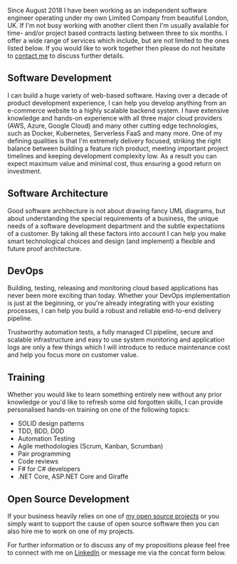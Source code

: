 Since August 2018 I have been working as an independent software engineer operating under my own Limited Company from beautiful London, UK. If I'm not busy working with another client then I'm usually available for time- and/or project based contracts lasting between three to six months. I offer a wide range of services which include, but are not limited to the ones listed below. If you would like to work together then please do not hesitate to [contact me](https://dusted.codes/hire#contact) to discuss further details.

## Software Development

I can build a huge variety of web-based software. Having over a decade of product development experience, I can help you develop anything from an e-commerce website to a highly scalable backend system. I have extensive knowledge and hands-on experience with all three major cloud providers (AWS, Azure, Google Cloud) and many other cutting edge technologies, such as Docker, Kubernetes, Serverless FaaS and many more. One of my defining qualities is that I'm extremely delivery focused, striking the right balance between building a feature rich product, meeting important project timelines and keeping development complexity low. As a result you can expect maximum value and minimal cost, thus ensuring a good return on investment.

## Software Architecture

Good software architecture is not about drawing fancy UML diagrams, but about understanding the special requirements of a business, the unique needs of a software development department and the subtle expectations of a customer. By taking all these factors into account I can help you make smart technological choices and design (and implement) a flexible and future proof architecture.

## DevOps

Building, testing, releasing and monitoring cloud based applications has never been more exciting than today. Whether your DevOps implementation is just at the beginning, or you're already integrating with your existing processes, I can help you build a robust and reliable end-to-end delivery pipeline.

Trustworthy automation tests, a fully managed CI pipeline, secure and scalable infrastructure and easy to use system monitoring and application logs are only a few things which I will introduce to reduce maintenance cost and help you focus more on customer value.

## Training

Whether you would like to learn something entirely new without any prior knowledge or you'd like to refresh some old forgotten skills, I can provide personalised hands-on training on one of the following topics:

- SOLID design patterns
- TDD, BDD, DDD
- Automation Testing
- Agile methodologies (Scrum, Kanban, Scrumban)
- Pair programming
- Code reviews
- F# for C# developers
- .NET Core, ASP.NET Core and Giraffe

## Open Source Development

If your business heavily relies on one of [my open source projects](https://github.com/dustinmoris) or you simply want to support the cause of open source software then you can also hire me to work on one of my projects.

For further information or to discuss any of my propositions please feel free to connect with me on [LinkedIn](https://www.linkedin.com/in/dustinmoris/) or message me via the concat form below.